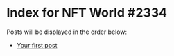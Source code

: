 # Index for NFT World #2334
Posts will be displayed in the order below:

- [Your first post](./001-first.md)

